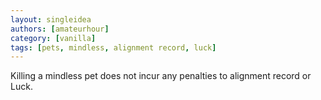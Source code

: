 ```yaml
---
layout: singleidea
authors: [amateurhour]
category: [vanilla]
tags: [pets, mindless, alignment record, luck]
---
```

Killing a mindless pet does not incur any penalties to alignment record or Luck.
